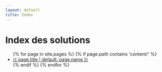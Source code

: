 ```yaml
---
layout: default
title: Index
---
```

# Index des solutions
 
<ul>
{% for page in site.pages %}
  {% if page.path contains 'content/' %}
    <li><a href="{{ page.url | relative_url }}">{{ page.title | default: page.name }}</a></li>
  {% endif %}
{% endfor %}
</ul>
